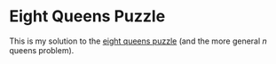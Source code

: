 # Eight Queens Puzzle

This is my solution to the [eight queens puzzle](https://en.wikipedia.org/wiki/Eight_queens_puzzle) (and the more general _n_ queens problem).

